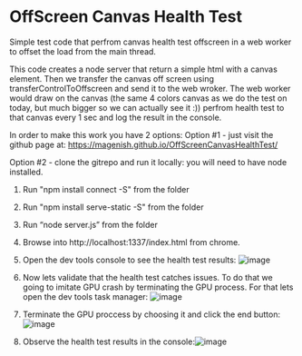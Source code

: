 # OffScreen Canvas Health Test

Simple test code that perfrom canvas health test offscreen in a web worker to offset the load from the main thread. 

This code creates a node server that return a simple html with a canvas element.
Then we transfer the canvas off screen using transferControlToOffscreen and send it to the web wroker.
The web worker would draw on the canvas (the same 4 colors canvas as we do the test on today, but much bigger so we can actually see it :)) perfrom health test to that canvas every 1 sec and log the result in the console.



In order to make this work you have 2 options:
Option #1 - just visit the github page at:
https://magenish.github.io/OffScreenCanvasHealthTest/

Option #2 - clone the gitrepo and run it locally:
you will need to have node installed.
1. Run "npm install connect -S" from the folder
2. Run "npm install serve-static -S" from the folder
3. Run “node server.js” from the folder
4. Browse into http://localhost:1337/index.html from chrome.
5. Open the dev tools console to see the health test results: ![image](https://user-images.githubusercontent.com/53221799/210751627-933bbc6e-e213-4a73-bf62-33a4a9f1da37.png)

6. Now lets validate that the health test catches issues. To do that we going to imitate GPU crash by terminating the GPU process.
For that lets open the dev tools task manager: ![image](https://user-images.githubusercontent.com/53221799/210751974-ab89f05c-e16d-43cb-8ff5-80dcff218395.png)

7. Terminate the GPU proccess by choosing it and click the end button: ![image](https://user-images.githubusercontent.com/53221799/210751549-38f86e06-7983-4c66-b57e-d979bfb77a52.png)
8. Observe the health test results in the console:![image](https://user-images.githubusercontent.com/53221799/210752146-91da7923-243b-4b01-b061-d21d43ea3d36.png)
